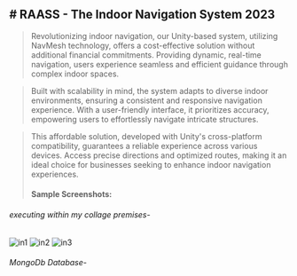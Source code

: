 ## # **RAASS - The Indoor Navigation System 2023**
> Revolutionizing indoor navigation, our Unity-based system, utilizing NavMesh technology, offers a cost-effective solution without additional financial commitments. Providing dynamic, real-time navigation, users experience seamless and efficient guidance through complex indoor spaces.

> Built with scalability in mind, the system adapts to diverse indoor environments, ensuring a consistent and responsive navigation experience. With a user-friendly interface, it prioritizes accuracy, empowering users to effortlessly navigate intricate structures.

> This affordable solution, developed with Unity's cross-platform compatibility, guarantees a reliable experience across various devices. Access precise directions and optimized routes, making it an ideal choice for businesses seeking to enhance indoor navigation experiences.
>
> #### Sample Screenshots:
###### executing within my collage premises-
![in1](https://github.com/SatyendraDhamgaye/RAASS/assets/112928058/8020cc73-887a-4d96-a144-cc9bb00ac9e1) ![in2](https://github.com/SatyendraDhamgaye/RAASS/assets/112928058/6937f75f-a1bf-4c76-85e1-67450fea98a0)
![in3](https://github.com/SatyendraDhamgaye/RAASS/assets/112928058/4941ffe0-c016-4979-8ab9-5610d4555574)

###### MongoDb Database-
